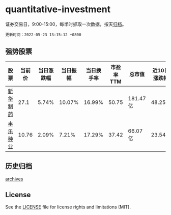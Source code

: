 # quantitative-investment

证券交易日，9:00-15:00，每半时抓取一次数据，按天[归档](archives)。

`更新时间：2022-05-23 13:15:12 +0800`

## 强势股票

|股票|当前价|当日涨跌幅|当日振幅|当日换手率|市盈率TTM|总市值|近10日涨跌幅|
|----|----|----|----|----|----|----|----|
|[新华制药](https://xueqiu.com/S/SZ000756)|27.1|5.74%|10.07%|16.99%|50.75|181.47亿|48.25%|
|[丰乐种业](https://xueqiu.com/S/SZ000713)|10.76|2.09%|7.21%|17.29%|37.42|66.07亿|23.54%|

## 历史归档

[archives](archives)

## License

See the [LICENSE](LICENSE) file for license rights and limitations (MIT).